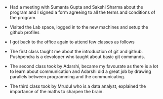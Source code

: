- Had a meeting with Sumanta Gupta and Sakshi Sharma about the program and I signed a form agreeing to all the terms and conditions of the program.
- Visited the Lab space, logged in to the new machines and setup the github profiles

- I got back to the office again to attend few classes as follows

- The first class taught me about the introduction of git and github. Pushpendra is a devoloper who taught about basic git commands.
- The second class took by Adarshi, became my favourate as there is a lot to learn about communication and Adarshi did a great job by drawing parallels between programming and the communicating.
- The third class took by Mrudul who is a data analyst, explained the importance of the maths to sharpen the brain.
